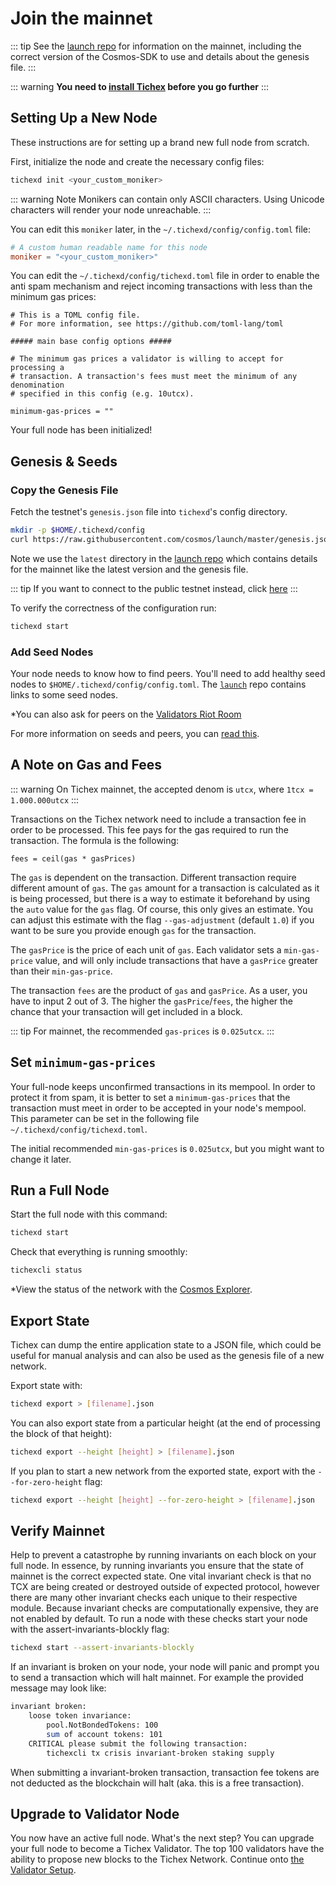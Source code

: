 # Join the mainnet

::: tip 
See the [launch repo](https://github.com/cosmos/launch) for
information on the mainnet, including the correct version
of the Cosmos-SDK to use and details about the genesis file.
:::

::: warning
**You need to [install Tichex](./installation.md) before you go further**
:::

## Setting Up a New Node

These instructions are for setting up a brand new full node from scratch.

First, initialize the node and create the necessary config files:

```bash
tichexd init <your_custom_moniker>
```

::: warning Note
Monikers can contain only ASCII characters. Using Unicode characters will render your node unreachable.
:::

You can edit this `moniker` later, in the `~/.tichexd/config/config.toml` file:

```toml
# A custom human readable name for this node
moniker = "<your_custom_moniker>"
```

You can edit the `~/.tichexd/config/tichexd.toml` file in order to enable the anti spam mechanism and reject incoming transactions with less than the minimum gas prices:

```
# This is a TOML config file.
# For more information, see https://github.com/toml-lang/toml

##### main base config options #####

# The minimum gas prices a validator is willing to accept for processing a
# transaction. A transaction's fees must meet the minimum of any denomination
# specified in this config (e.g. 10utcx).

minimum-gas-prices = ""
```

Your full node has been initialized! 

## Genesis & Seeds

### Copy the Genesis File

Fetch the testnet's `genesis.json` file into `tichexd`'s config directory.

```bash
mkdir -p $HOME/.tichexd/config
curl https://raw.githubusercontent.com/cosmos/launch/master/genesis.json > $HOME/.tichexd/config/genesis.json
```

Note we use the `latest` directory in the [launch repo](https://github.com/cosmos/launch) which contains details for the mainnet like the latest version and the genesis file. 

::: tip
If you want to connect to the public testnet instead, click [here](./join-testnet.md)
:::

To verify the correctness of the configuration run:

```bash
tichexd start
```

### Add Seed Nodes

Your node needs to know how to find peers. You'll need to add healthy seed nodes to `$HOME/.tichexd/config/config.toml`. The [`launch`](https://github.com/cosmos/launch) repo contains links to some seed nodes.
 
*You can also ask for peers on the [Validators Riot Room](https://riot.im/app/#/room/#cosmos-validators:matrix.org)

For more information on seeds and peers, you can [read this](https://github.com/tendermint/tendermint/blob/develop/docs/tendermint-core/using-tendermint.md#peers).

## A Note on Gas and Fees

::: warning
On Tichex mainnet, the accepted denom is `utcx`, where `1tcx = 1.000.000utcx`
:::

Transactions on the Tichex network need to include a transaction fee in order to be processed. This fee pays for the gas required to run the transaction. The formula is the following:

```
fees = ceil(gas * gasPrices)
```

The `gas` is dependent on the transaction. Different transaction require different amount of `gas`. The `gas` amount for a transaction is calculated as it is being processed, but there is a way to estimate it beforehand by using the `auto` value for the `gas` flag. Of course, this only gives an estimate. You can adjust this estimate with the flag `--gas-adjustment` (default `1.0`) if you want to be sure you provide enough `gas` for the transaction. 

The `gasPrice` is the price of each unit of `gas`. Each validator sets a `min-gas-price` value, and will only include transactions that have a `gasPrice` greater than their `min-gas-price`. 

The transaction `fees` are the product of `gas` and `gasPrice`. As a user, you have to input 2 out of 3. The higher the `gasPrice`/`fees`, the higher the chance that your transaction will get included in a block. 

::: tip
For mainnet, the recommended `gas-prices` is `0.025utcx`. 
::: 

## Set `minimum-gas-prices`

Your full-node keeps unconfirmed transactions in its mempool. In order to protect it from spam, it is better to set a `minimum-gas-prices` that the transaction must meet in order to be accepted in your node's mempool. This parameter can be set in the following file `~/.tichexd/config/tichexd.toml`.

The initial recommended `min-gas-prices` is `0.025utcx`, but you might want to change it later. 

## Run a Full Node

Start the full node with this command:

```bash
tichexd start
```

Check that everything is running smoothly:

```bash
tichexcli status
```

*View the status of the network with the [Cosmos Explorer](https://cosmos.network/launch). 

## Export State

Tichex can dump the entire application state to a JSON file, which could be useful for manual analysis and can also be used as the genesis file of a new network.

Export state with:

```bash
tichexd export > [filename].json
```

You can also export state from a particular height (at the end of processing the block of that height):

```bash
tichexd export --height [height] > [filename].json
```

If you plan to start a new network from the exported state, export with the `--for-zero-height` flag:

```bash
tichexd export --height [height] --for-zero-height > [filename].json
```

## Verify Mainnet 

Help to prevent a catastrophe by running invariants on each block on your full
node. In essence, by running invariants you ensure that the state of mainnet is
the correct expected state. One vital invariant check is that no TCX are
being created or destroyed outside of expected protocol, however there are many
other invariant checks each unique to their respective module. Because invariant checks 
are computationally expensive, they are not enabled by default. To run a node with 
these checks start your node with the assert-invariants-blockly flag:

```bash
tichexd start --assert-invariants-blockly
```

If an invariant is broken on your node, your node will panic and prompt you to send
a transaction which will halt mainnet. For example the provided message may look like: 

```bash
invariant broken:
    loose token invariance:
        pool.NotBondedTokens: 100
        sum of account tokens: 101
    CRITICAL please submit the following transaction:
        tichexcli tx crisis invariant-broken staking supply

```

When submitting a invariant-broken transaction, transaction fee tokens are not
deducted as the blockchain will halt (aka. this is a free transaction). 

## Upgrade to Validator Node

You now have an active full node. What's the next step? You can upgrade your full node to become a Tichex Validator. The top 100 validators have the ability to propose new blocks to the Tichex Network. Continue onto [the Validator Setup](./validators/validator-setup.md).
